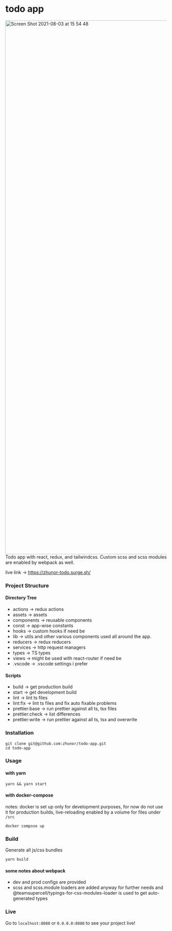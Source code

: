 
# todo app
<img width="1665" alt="Screen Shot 2021-08-03 at 15 54 48" src="https://user-images.githubusercontent.com/812622/128019012-9bbc1c40-e4bf-48cf-a056-04ec4a304873.png">
Todo app with react, redux, and tailwindcss. Custom scss and scss modules are enabled by webpack as well.

live link -> https://zhunor-todo.surge.sh/

### Project Structure

#### Directory Tree

- actions -> redux actions
- assets -> assets
- components -> reusable components
- const -> app-wise constants
- hooks -> custom hooks if need be
- lib -> utils and other various components used all around the app.
- reducers -> redux reducers
- services -> http request managers
- types -> TS types
- views -> might be used with react-router if need be
- .vscode -> .vscode settings i prefer

#### Scripts

- build -> get production build
- start -> get development build
- lint -> lint ts files
- lint:fix -> lint ts files and fix auto fixable problems
- prettier:base -> run prettier against all ts, tsx files
- prettier:check -> list differences
- prettier:write -> run prettier against all ts, tsx and overwrite

### Installation

```
git clone git@github.com:zhunor/todo-app.git
cd todo-app
```

### Usage

#### with yarn

```
yarn && yarn start
```

#### with docker-compose

notes: docker is set up only for development purposes, for now do not use it for production builds, live-reloading enabled by a volume for files under `/src`

```
docker compose up
```

### Build

Generate all js/css bundles

```
yarn build
```

#### some notes about webpack

- dev and prod configs are provided
- scss and scss.module loaders are added anyway for further needs and @teamsupercell/typings-for-css-modules-loader is used to get auto-generated types

### Live

Go to `localhost:8080` or `0.0.0.0:8080` to see your project live!

